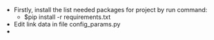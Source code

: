 - Firstly, install the list needed packages for project by run command:
  - $pip install -r requirements.txt
- Edit link data in file config_params.py
- 
